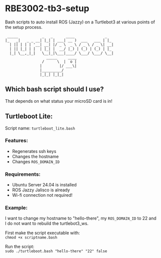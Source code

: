 # **RBE3002-tb3-setup**
Bash scripts to auto install ROS (Jazzy) on a Turtlebot3 at various points of the setup process.
```
 _____           _   _      ____              _   
|_   _|   _ _ __| |_| | ___| __ )  ___   ___ | |_ 
  | || | | | '__| __| |/ _ \  _ \ / _ \ / _ \| __|
  | || |_| | |  | |_| |  __/ |_) | (_) | (_) | |_ 
  |_| \__,_|_|   \__|_|\___|____/ \___/ \___/ \__|
                   _____     ____
                 /      \  |  o | 
                |        |/ ___\| 
                |_________/     
                |_|_| |_|_|
```
## Which bash script should I use?

That depends on what status your microSD card is in!

## Turtleboot Lite:
Script name: `turtleboot_lite.bash`

### Features:
- Regenerates ssh keys
- Changes the hostname
- Changes `ROS_DOMAIN_ID`

### Requirements:
- Ubuntu Server 24.04 is installed
- ROS Jazzy Jalisco is already
- Wi-fi connection not required!

### Example:
I want to change my hostname to "hello-there", my `ROS_DOMAIN_ID` to 22 and I do not want to rebuild the turtlebot3_ws.

First make the script executable with:
</br>
`chmod +x scriptname.bash`

Run the script:
</br>
`sudo ./turtleboot.bash "hello-there" "22" false`
